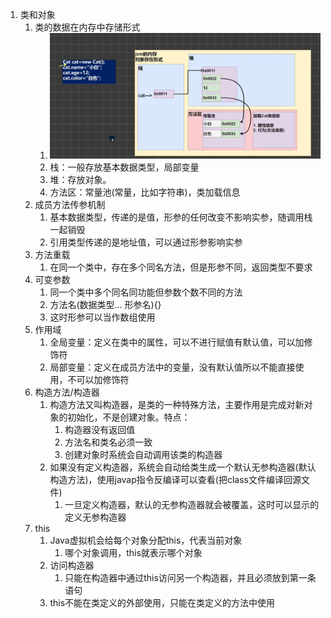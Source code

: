 1. 类和对象
   1. 类的数据在内存中存储形式
      1. ![](./img/类数据存储方式.png)
      2. 栈：一般存放基本数据类型，局部变量
      3. 堆：存放对象。
      4. 方法区：常量池(常量，比如字符串)，类加载信息
   2. 成员方法传参机制
      1. 基本数据类型，传递的是值，形参的任何改变不影响实参，随调用栈一起销毁
      2. 引用类型传递的是地址值，可以通过形参影响实参
   3. 方法重载
      1. 在同一个类中，存在多个同名方法，但是形参不同，返回类型不要求
   4. 可变参数
      1. 同一个类中多个同名同功能但参数个数不同的方法 
      2. 方法名(数据类型... 形参名){}
      3. 这时形参可以当作数组使用
   5. 作用域
      1. 全局变量：定义在类中的属性，可以不进行赋值有默认值，可以加修饰符
      2. 局部变量：定义在成员方法中的变量，没有默认值所以不能直接使用，不可以加修饰符
   6. 构造方法/构造器
      1. 构造方法又叫构造器，是类的一种特殊方法，主要作用是完成对新对象的初始化，不是创建对象。特点：
         1. 构造器没有返回值
         2. 方法名和类名必须一致
         3. 创建对象时系统会自动调用该类的构造器
      2. 如果没有定义构造器，系统会自动给类生成一个默认无参构造器(默认构造方法)，使用javap指令反编译可以查看(把class文件编译回源文件)
         1. 一旦定义构造器，默认的无参构造器就会被覆盖，这时可以显示的定义无参构造器
   7. this
      1. Java虚拟机会给每个对象分配this，代表当前对象
         1. 哪个对象调用，this就表示哪个对象
      2. 访问构造器
         1. 只能在构造器中通过this访问另一个构造器，并且必须放到第一条语句
      3. this不能在类定义的外部使用，只能在类定义的方法中使用